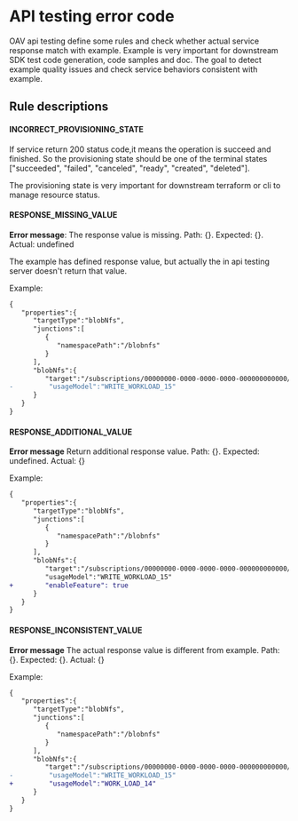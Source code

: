 <!--
 Copyright (c) 2021 Microsoft Corporation

 This software is released under the MIT License.
 https://opensource.org/licenses/MIT
-->

# API testing error code

OAV api testing define some rules and check whether actual service response match with example. Example is very important for downstream SDK test code generation, code samples and doc. The goal to detect example quality issues and check service behaviors consistent with example.

## Rule descriptions

#### INCORRECT_PROVISIONING_STATE

If service return 200 status code,it means the operation is succeed and finished. So the provisioning state should be one of the terminal states ["succeeded", "failed", "canceled", "ready", "created", "deleted"].

The provisioning state is very important for downstream terraform or cli to manage resource status.

#### RESPONSE_MISSING_VALUE

**Error message**: The response value is missing. Path: {}. Expected: {}. Actual: undefined

The example has defined response value, but actually the in api testing server doesn't return that value.

Example:

```diff
{
   "properties":{
      "targetType":"blobNfs",
      "junctions":[
         {
            "namespacePath":"/blobnfs"
         }
      ],
      "blobNfs":{
         "target":"/subscriptions/00000000-0000-0000-0000-000000000000/resourceGroups/scgroup/providers/Microsoft.Storage/storageAccounts/blofnfs/blobServices/default/containers/blobnfs",
-         "usageModel":"WRITE_WORKLOAD_15"
      }
   }
}
```

#### RESPONSE_ADDITIONAL_VALUE

**Error message** Return additional response value. Path: {}. Expected: undefined. Actual: {}

Example:

```diff
{
   "properties":{
      "targetType":"blobNfs",
      "junctions":[
         {
            "namespacePath":"/blobnfs"
         }
      ],
      "blobNfs":{
         "target":"/subscriptions/00000000-0000-0000-0000-000000000000/resourceGroups/scgroup/providers/Microsoft.Storage/storageAccounts/blofnfs/blobServices/default/containers/blobnfs",
         "usageModel":"WRITE_WORKLOAD_15"
+        "enableFeature": true
      }
   }
}
```

#### RESPONSE_INCONSISTENT_VALUE

**Error message** The actual response value is different from example. Path: {}. Expected: {}. Actual: {}

Example:

```diff
{
   "properties":{
      "targetType":"blobNfs",
      "junctions":[
         {
            "namespacePath":"/blobnfs"
         }
      ],
      "blobNfs":{
         "target":"/subscriptions/00000000-0000-0000-0000-000000000000/resourceGroups/scgroup/providers/Microsoft.Storage/storageAccounts/blofnfs/blobServices/default/containers/blobnfs",
-         "usageModel":"WRITE_WORKLOAD_15"
+         "usageModel":"WORK_LOAD_14"
      }
   }
}
```
